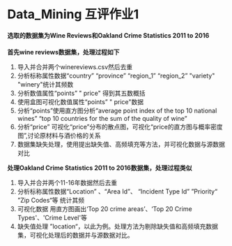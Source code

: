 # Data_Mining 互评作业1

#### 选取的数据集为Wine Reviews和Oakland Crime Statistics 2011 to 2016


**首先wine reviews数据集，处理过程如下**
1. 导入并合并两个winereviews.csv然后去重
2. 分析标称属性数据“country” “province” “region_1” “region_2” "variety" "winery"统计其频数
3. 分析数值属性“points” " price" 得到其五数概括
4. 使用盒图可视化数值属性“points” " price"数据
5. 分析“points”使用直方图分析“average point index of the top 10 national wines” “top 10 countries for the sum of the quality of wine” 
6. 分析“price” 可视化“price”分布的散点图，可视化“price的直方图与概率密度图”,讨论原材料与酒价格的关系
7. 数据集缺失处理，使用提出缺失值、高频填充等方法，并可视化数据与源数据对比


**处理Oakland Crime Statistics 2011 to 2016数据集，处理过程类似**
1. 导入并合并两个11-16年数据然后去重
2. 分析标称属性数据“Location” 、“Area Id”、 “Incident Type Id” ”Priority“ ”Zip Codes“等 统计其频
3. 可视化数据 用直方图画出‘Top 20 crime areas’、‘Top 20 Crime Types'、'Crime Level'等
4. 缺失值处理 ”location“，以此为例。处理方法为剔除缺失值和高频填充数据集，可视化处理后的数据并与源数据对比。
